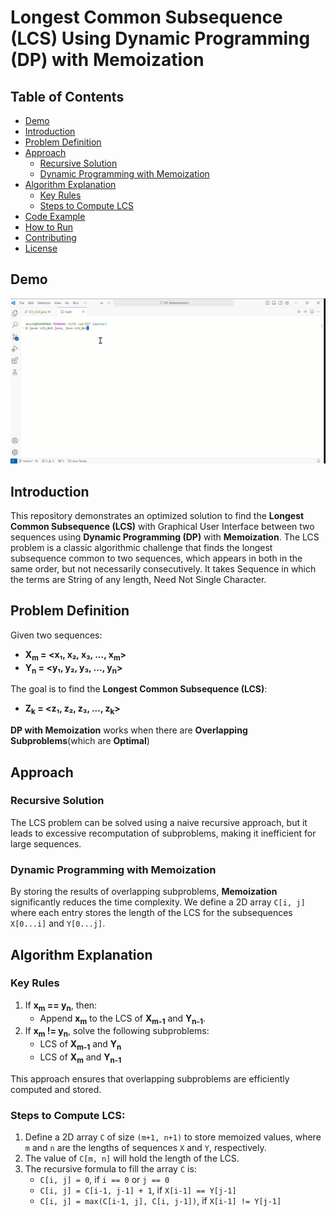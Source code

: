 # Longest Common Subsequence (LCS) Using Dynamic Programming (DP) with Memoization

## Table of Contents
- [Demo](#demo)
- [Introduction](#introduction)
- [Problem Definition](#problem-definition)
- [Approach](#approach)
  - [Recursive Solution](#recursive-solution)
  - [Dynamic Programming with Memoization](#dynamic-programming-with-memoization)
- [Algorithm Explanation](#algorithm-explanation)
  - [Key Rules](#key-rules)
  - [Steps to Compute LCS](#steps-to-compute-lcs)
- [Code Example](#code-example)
- [How to Run](#how-to-run)
- [Contributing](#contributing)
- [License](#license)

## Demo

![GUI DEMO](https://github.com/mhsuhail00/LCS_GUI/blob/main/Demo.gif)

## Introduction

This repository demonstrates an optimized solution to find the **Longest Common Subsequence (LCS)** with Graphical User Interface between two sequences using **Dynamic Programming (DP)** with **Memoization**. The LCS problem is a classic algorithmic challenge that finds the longest subsequence common to two sequences, which appears in both in the same order, but not necessarily consecutively. It takes Sequence in which the terms are String of any length, Need Not Single Character.


## Problem Definition

Given two sequences:

- **X<sub>m</sub> = <x₁, x₂, x₃, ..., x<sub>m</sub>>**
- **Y<sub>n</sub> = <y₁, y₂, y₃, ..., y<sub>n</sub>>**

The goal is to find the **Longest Common Subsequence (LCS)**:

- **Z<sub>k</sub> = <z₁, z₂, z₃, ..., z<sub>k</sub>>**

**DP with Memoization** works when there are **Overlapping Subproblems**(which are **Optimal**)

## Approach

### Recursive Solution

The LCS problem can be solved using a naive recursive approach, but it leads to excessive recomputation of subproblems, making it inefficient for large sequences.

### Dynamic Programming with Memoization

By storing the results of overlapping subproblems, **Memoization** significantly reduces the time complexity. We define a 2D array `C[i, j]` where each entry stores the length of the LCS for the subsequences `X[0...i]` and `Y[0...j]`.

## Algorithm Explanation

### Key Rules

1. If **x<sub>m</sub> == y<sub>n</sub>**, then:
   - Append **x<sub>m</sub>** to the LCS of **X<sub>m-1</sub>** and **Y<sub>n-1</sub>**.
2. If **x<sub>m</sub> != y<sub>n</sub>**, solve the following subproblems:
   - LCS of **X<sub>m-1</sub>** and **Y<sub>n</sub>**
   - LCS of **X<sub>m</sub>** and **Y<sub>n-1</sub>**
   
This approach ensures that overlapping subproblems are efficiently computed and stored.

### Steps to Compute LCS:

1. Define a 2D array `C` of size `(m+1, n+1)` to store memoized values, where `m` and `n` are the lengths of sequences `X` and `Y`, respectively.
2. The value of `C[m, n]` will hold the length of the LCS.
3. The recursive formula to fill the array `C` is:
   - `C[i, j] = 0`, if `i == 0` or `j == 0`
   - `C[i, j] = C[i-1, j-1] + 1`, if `X[i-1] == Y[j-1]`
   - `C[i, j] = max(C[i-1, j], C[i, j-1])`, if `X[i-1] != Y[j-1]`
